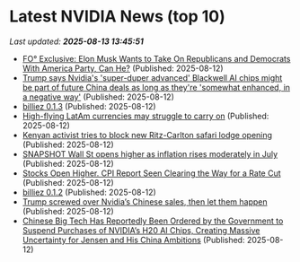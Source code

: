 # Latest NVIDIA News (top 10)
_Last updated: **2025-08-13 13:45:51**_

- [FO° Exclusive: Elon Musk Wants to Take On Republicans and Democrats With America Party, Can He?](https://www.fairobserver.com/world-news/fo-exclusive-elon-musk-wants-to-take-on-republicans-and-democrats-with-america-party-can-he/) (Published: 2025-08-12)
- [Trump says Nvidia's 'super-duper advanced' Blackwell AI chips might be part of future China deals as long as they're 'somewhat enhanced, in a negative way'](https://www.pcgamer.com/software/ai/trump-says-nvidias-super-duper-advanced-blackwell-ai-chips-might-be-part-of-future-china-deals-as-long-as-theyre-somewhat-enhanced-in-a-negative-way/) (Published: 2025-08-12)
- [billiez 0.1.3](https://pypi.org/project/billiez/0.1.3/) (Published: 2025-08-12)
- [High-flying LatAm currencies may struggle to carry on](https://biztoc.com/x/d27398e38af3fbbf) (Published: 2025-08-12)
- [Kenyan activist tries to block new Ritz-Carlton safari lodge opening](https://biztoc.com/x/6d5d464a595c3e15) (Published: 2025-08-12)
- [SNAPSHOT Wall St opens higher as inflation rises moderately in July](https://biztoc.com/x/783c8af8f7b8b76f) (Published: 2025-08-12)
- [Stocks Open Higher. CPI Report Seen Clearing the Way for a Rate Cut](https://biztoc.com/x/e45802575dba7d09) (Published: 2025-08-12)
- [billiez 0.1.2](https://pypi.org/project/billiez/0.1.2/) (Published: 2025-08-12)
- [Trump screwed over Nvidia’s Chinese sales, then let them happen](https://www.theverge.com/regulator-newsletter/757996/trump-screwed-over-nvidias-chinese-sales-then-let-them-happen) (Published: 2025-08-12)
- [Chinese Big Tech Has Reportedly Been Ordered by the Government to Suspend Purchases of NVIDIA’s H20 AI Chips, Creating Massive Uncertainty for Jensen and His China Ambitions](https://wccftech.com/chinese-big-tech-has-reportedly-been-ordered-by-the-government-to-suspend-purchases-of-nvidia-h20-ai-chip/) (Published: 2025-08-12)
